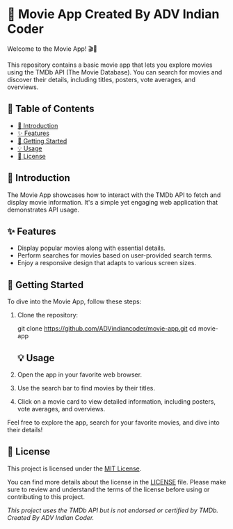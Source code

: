# 🍿 Movie App Created By ADV Indian Coder

Welcome to the Movie App! 🎬🍿

This repository contains a basic movie app that lets you explore movies using the TMDb API (The Movie Database). You can search for movies and discover their details, including titles, posters, vote averages, and overviews.

## 📜 Table of Contents

- [👋 Introduction](#-introduction)
- [✨ Features](#-features)
- [🚀 Getting Started](#-getting-started)
- [💡 Usage](#-usage)
- [📝 License](#-license)

## 👋 Introduction

The Movie App showcases how to interact with the TMDb API to fetch and display movie information. It's a simple yet engaging web application that demonstrates API usage.

## ✨ Features

- Display popular movies along with essential details.
- Perform searches for movies based on user-provided search terms.
- Enjoy a responsive design that adapts to various screen sizes.

## 🚀 Getting Started

To dive into the Movie App, follow these steps:

1. Clone the repository:

 
   git clone https://github.com/ADVindiancoder/movie-app.git
   cd movie-app

   ## 💡 Usage

1. Open the app in your favorite web browser.
2. Use the search bar to find movies by their titles.
3. Click on a movie card to view detailed information, including posters, vote averages, and overviews.

Feel free to explore the app, search for your favorite movies, and dive into their details!

## 📝 License

This project is licensed under the [MIT License](LICENSE).

You can find more details about the license in the [LICENSE](LICENSE) file. Please make sure to review and understand the terms of the license before using or contributing to this project.


*This project uses the TMDb API but is not endorsed or certified by TMDb. Created By ADV Indian Coder.*

